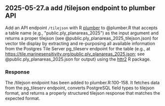 
## 2025-05-27.a add /tilejson endpoint to plumber API

Add an API endpoint `/tilejson` with R [plumber](https://www.rplumber.io) to @plumber.R 
that accepts a table name (e.g., "public.ply_planareas_2025") as the input 
argument and returns a proper tilejson (see @public.ply_planareas_2025_tilejson.json)
for vector tile display by extracting and re-purposing all available
information from the Postgres Tile Server pg_tileserv endpoint for the table (e.g., at 
https://tile.marinesensitivity.org/public.ply_planareas_2025.json; see 
@public.ply_planareas_2025.json for output) using the 
[httr2](https://httr2.r-lib.org) R package.

### Response

The /tilejson endpoint has been added to plumber.R:100-158. It fetches data from 
the pg_tileserv endpoint, converts PostgreSQL field types to tilejson format, and 
returns a properly structured tilejson response that matches the expected format.

